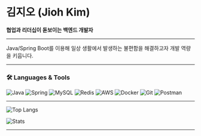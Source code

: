 # 김지오 (Jioh Kim)
**협업과 리더십이 돋보이는 백엔드 개발자**

---

<!-- 2. 소개 문구 -->
Java/Spring Boot를 이용해 일상 생활에서 발생하는 불편함을 해결하고자 개발 역량을 키웁니다.

---

<!-- 3. Tech Stack -->
### 🛠 Languages & Tools
![Java](https://img.shields.io/badge/Java-ED8B00?logo=java&logoColor=white)
![Spring](https://img.shields.io/badge/Spring-6DB33F?logo=spring&logoColor=white)
![MySQL](https://img.shields.io/badge/MySQL-4479A1?logo=mysql&logoColor=white)
![Redis](https://img.shields.io/badge/Redis-DC382D?logo=redis&logoColor=white)
![AWS](https://img.shields.io/badge/AWS-232F3E?logo=amazonaws&logoColor=white)
![Docker](https://img.shields.io/badge/Docker-2496ED?logo=docker&logoColor=white)
![Git](https://img.shields.io/badge/Git-F05032?logo=git&logoColor=white)
![Postman](https://img.shields.io/badge/Postman-FF6C37?logo=postman&logoColor=white)

---

<!-- 4. GitHub Stats -->
<p align="left">
  <img src="https://github-readme-stats.vercel.app/api/top-langs?username=ziojioh&show_icons=true&layout=compact" alt="Top Langs"/>
</p>

<p align="left">
  <img src="https://github-readme-stats.vercel.app/api?username=ziojioh&show_icons=true" alt="Stats"/>
</p>

---
